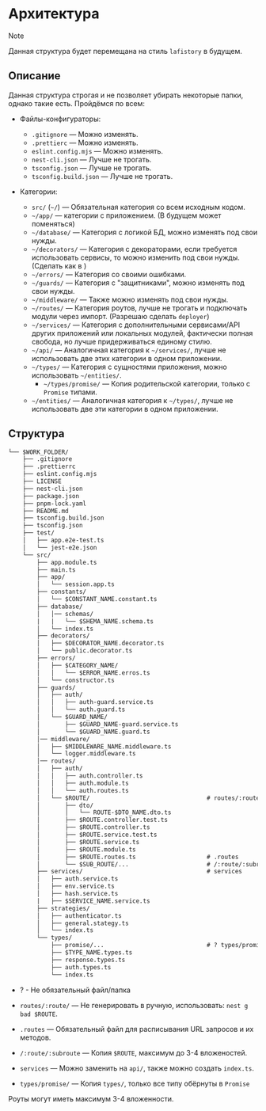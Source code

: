 # Архитектура

<!-- prettier-ignore -->
> [!NOTE]
> Данная структура будет перемещана на стиль `lafistory` в будущем.

## Описание

Данная структура строгая и не позволяет убирать некоторые папки,
однако такие есть. Пройдёмся по всем:

- Файлы-конфигураторы:
  - `.gitignore` — Можно изменять.
  - `.prettierc` — Можно изменять.
  - `eslint.config.mjs` — Можно изменять.
  - `nest-cli.json` — Лучше не трогать.
  - `tsconfig.json` — Лучше не трогать.
  - `tsconfig.build.json` — Лучше не трогать.

- Категории:
  - `src/` (`~/`) — Обязательная категория со всем исходным кодом.
  - `~/app/` — категории с приложением. (В будущем может поменяться)
  - `~/database/` — Категория с логикой БД, можно изменять под свои
    нужды.
  - `~/decorators/` — Категория с декораторами, если требуется
    использовать сервисы, то можно изменить под свои нужды. (Сделать
    как в )
  - `~/errors/` — Категория со своими ошибками.
  - `~/guards/` — Категория с "защитниками", можно изменять под свои
    нужды.
  - `~/middleware/` — Также можно изменять под свои нужды.
  - `~/routes/` — Категория роутов, лучше не трогать и подключать
    модули через импорт. (Разрешаю сделать `deployer`)
  - `~/services/` — Категория с дополнительными сервисами/API других
    приложений или локальных модулей, фактически полная свобода, но
    лучше придерживаться единому стилю.
  - `~/api/` — Аналогичная категория к `~/services/`, лучше не
    использовать две этих категории в одном приложении.
  - `~/types/` — Категория с сущностями приложения, можно использовать `~/entities/`.
    - `~/types/promise/` — Копия родительской категории, только с `Promise` типами.
  - `~/entities/` — Аналогичная категория к `~/types/`, лучше не
    использовать две эти категории в одном приложении.

## Структура

```txt
└── $WORK_FOLDER/
    ├── .gitignore
    ├── .prettierrc
    ├── eslint.config.mjs
    ├── LICENSE
    ├── nest-cli.json
    ├── package.json
    ├── pnpm-lock.yaml
    ├── README.md
    ├── tsconfig.build.json
    ├── tsconfig.json
    ├── test/
    │   ├── app.e2e-test.ts
    │   └── jest-e2e.json
    └── src/
        ├── app.module.ts
        ├── main.ts
        ├── app/
        │   └── session.app.ts
        ├── constants/
        │   └── $CONSTANT_NAME.constant.ts
        ├── database/
        │   │── schemas/
        |   |   └── $SHEMA_NAME.schema.ts
        │   └── index.ts
        ├── decorators/
        │   ├── $DECORATOR_NAME.decorator.ts
        │   └── public.decorator.ts
        ├── errors/
        │   ├── $CATEGORY_NAME/
        │   │   └── $ERROR_NAME.erros.ts
        │   └── constructor.ts
        ├── guards/
        │   ├── auth/
        │   │   ├── auth-guard.service.ts
        │   │   └── auth.guard.ts
        │   └── $GUARD_NAME/
        │       ├── $GUARD_NAME-guard.service.ts
        │       └── $GUARD_NAME.guard.ts
        │── middleware/
        │   ├── $MIDDLEWARE_NAME.middleware.ts
        │   └── logger.middleware.ts
        │── routes/
        │   ├── auth/
        │   │   ├── auth.controller.ts
        │   │   ├── auth.module.ts
        │   │   └── auth.routes.ts
        │   └── $ROUTE/                                 # routes/:route/
        │       ├── dto/
        │       │   └── ROUTE-$DTO_NAME.dto.ts
        │       ├── $ROUTE.controller.test.ts
        │       ├── $ROUTE.controller.ts
        │       ├── $ROUTE.service.test.ts
        │       ├── $ROUTE.service.ts
        │       ├── $ROUTE.module.ts
        │       ├── $ROUTE.routes.ts                    # .routes
        │       └── $SUB_ROUTE/...                      # /:route/:subroute
        ├── services/                                   # services
        │   ├── auth.service.ts
        │   ├── env.service.ts
        │   ├── hash.service.ts
        |   ├── $SERVICE_NAME.service.ts
        ├── strategies/
        │   ├── authenticator.ts
        │   ├── general.stategy.ts
        │   └── index.ts
        └── types/
            ├── promise/...                             # ? types/promise/
            ├── $TYPE_NAME.types.ts
            ├── response.types.ts
            ├── auth.types.ts
            └── index.ts
```

- ? - Не обязательный файл/папка

- `routes/:route/` — Не генерировать в ручную, использовать: `nest g bad $ROUTE`.
- `.routes` — Обязательный файл для расписывания URL запросов и их методов.
- `/:route/:subroute` — Копия `$ROUTE`, максимум до 3-4 вложеностей.
- `services` — Можно заменить на `api/`, также можно создать `index.ts`.
- `types/promise/` — Копия `types/`, только все типу обёрнуты в `Promise`

Роуты могут иметь максимум 3-4 вложенности.
